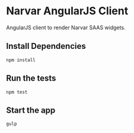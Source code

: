 # Narvar AngularJS Client
AngularJS client to render Narvar SAAS widgets.

## Install Dependencies
`npm install`

## Run the tests
`npm test`

## Start the app
`gulp`
